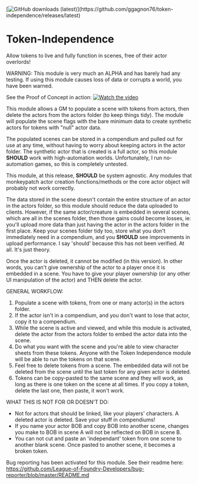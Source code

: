 [![GitHub downloads (latest)](https://img.shields.io/badge/dynamic/json?label=Downloads@latest&query=assets[?(@.name.includes('zip'))].download_count&url=https://api.github.com/repos/ggagnon76/token-independence/releases/latest&color=green)](https://github.com/ggagnon76/token-independence/releases/latest)
# Token-Independence
Allow tokens to live and fully function in scenes, free of their actor overlords!

WARNING: This module is very much an ALPHA and has barely had any testing.  If using this module causes loss of data or corrupts a world, you have been warned.

See the Proof of Concept in action:
[![Watch the video](https://img.youtube.com/vi/40zC-dGjw-s/maxresdefault.jpg)](https://youtu.be/40zC-dGjw-s)

This module allows a GM to populate a scene with tokens from actors, then delete the actors from the actors folder (to keep things tidy).  The module will populate the scene flags with the bare minimum data to create synthetic actors for tokens with "null" actor data.

The populated scenes can be stored in a compendium and pulled out for use at any time, without having to worry about keeping actors in the actor folder.  The synthetic actor that is created is a full actor, so this module **SHOULD** work with high-automation worlds.  Unfortunately, I run no-automation games, so this is completely untested.

This module, at this release,  **SHOULD** be system agnostic.  Any modules that monkeypatch actor creation functions/methods or the core actor object will probably not work correctly.

The data stored in the scene doesn't contain the entire structure of an actor in the actors folder, so this module should reduce the data uploaded to clients.  However, if the same actor/creature is embedded in several scenes, which are all in the scenes folder, then those gains could become losses, ie: you'll upload more data than just having the actor in the actors folder in the first place.  Keep your scenes folder tidy too, store what you don't immediately need in a compendium, and you **SHOULD** see improvements in upload performance.  I say 'should' because this has not been verified.  At all. It's just theory.

Once the actor is deleted, it cannot be modified (in this version).  In other words, you can't give ownership of the actor to a player once it is embedded in a scene.  You have to give your player ownership (or any other UI manipulation of the actor) and THEN delete the actor.

GENERAL WORKFLOW:
1) Populate a scene with tokens, from one or many actor(s) in the actors folder.
2) If the actor isn't in a compendium, and you don't want to lose that actor, copy it to a compendium.
3) While the scene is active and viewed, and while this module is activated, delete the actor from the actors folder to embed the actor data into the scene.
4) Do what you want with the scene and you're able to view character sheets from these tokens.  Anyone with the Token Independence module will be able to run the tokens on that scene.
5) Feel free to delete tokens from a scene.  The embedded data will not be deleted from the scene until the last token for any given actor is deleted.
6) Tokens can be copy-pasted to the same scene and they will work, as long as there is one token on the scene at all times.  If you copy a token, delete the last one, then paste, it won't work.

WHAT THIS IS NOT FOR OR DOESN'T DO:
- Not for actors that should be linked, like your players' characters.  A deleted actor is deleted.  Save your stuff in compendiums!
- If you name your actor BOB and copy BOB into another scene, changes you make to BOB in scene A will not be reflected on BOB in scene B.
- You can not cut and paste an 'independant' token from one scene to another blank scene.  Once pasted to another scene, it becomes a broken token.

Bug reporting has been activated for this module.  See their readme here:  https://github.com/League-of-Foundry-Developers/bug-reporter/blob/master/README.md

